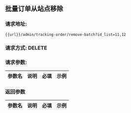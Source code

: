 ## 批量订单从站点移除
### 请求地址:
```
{{url}}/admin/tracking-order/remove-batch?id_list=11,12
```
### 请求方式: DELETE  
### 请求参数:  

|参数名|说明|必填|示例|  
 |---|---|---|---|  
### 返回参数  

|参数名|说明|必填|示例|  
 |---|---|---|---|  

